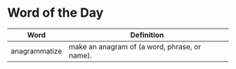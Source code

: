 # Word of the Day

|Word|Definition|
|---|---|
|anagrammatize|make an anagram of (a word, phrase, or name).|